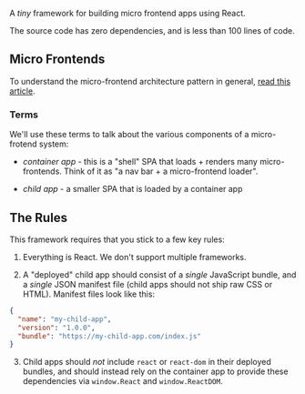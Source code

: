 A _tiny_ framework for building micro frontend apps using React.

The source code has zero dependencies, and is less than 100 lines of code.

## Micro Frontends

To understand the micro-frontend architecture pattern in general, [read this article](https://martinfowler.com/articles/micro-frontends.html).

### Terms

We'll use these terms to talk about the various components of a micro-frotend system:

- _container app_ - this is a "shell" SPA that loads + renders many micro-frontends. Think of it as "a nav bar + a micro-frontend loader".

- _child app_ - a smaller SPA that is loaded by a container app

## The Rules

This framework requires that you stick to a few key rules:

1. Everything is React. We don't support multiple frameworks.

2. A "deployed" child app should consist of a _single_ JavaScript bundle, and a _single_ JSON manifest file (child apps should not ship raw CSS or HTML). Manifest files look like this:

```json
{
  "name": "my-child-app",
  "version": "1.0.0",
  "bundle": "https://my-child-app.com/index.js"
}
```

3. Child apps should _not_ include `react` or `react-dom` in their deployed bundles, and should instead rely on the container app to provide these dependencies via `window.React` and `window.ReactDOM`.

<!--
  TODO: consider using import maps to minimize the need for child apps to process out the imports of react + react-dom

  https://developer.mozilla.org/en-US/docs/Web/HTML/Element/script/type/importmap
-->
